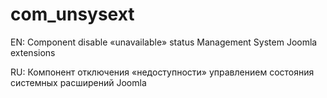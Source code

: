 # com_unsysext

EN: Component disable «unavailable» status Management System Joomla extensions

RU: Компонент отключения «недоступности» управлением состояния системных расширений Joomla
